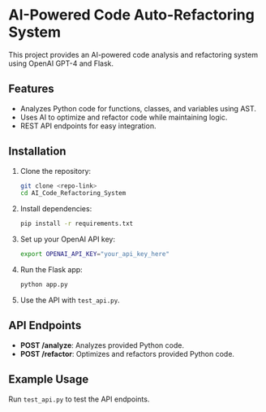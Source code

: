 # AI-Powered Code Auto-Refactoring System

This project provides an AI-powered code analysis and refactoring system using OpenAI GPT-4 and Flask.

## Features
- Analyzes Python code for functions, classes, and variables using AST.
- Uses AI to optimize and refactor code while maintaining logic.
- REST API endpoints for easy integration.

## Installation

1. Clone the repository:
   ```sh
   git clone <repo-link>
   cd AI_Code_Refactoring_System
   ```

2. Install dependencies:
   ```sh
   pip install -r requirements.txt
   ```

3. Set up your OpenAI API key:
   ```sh
   export OPENAI_API_KEY="your_api_key_here"
   ```

4. Run the Flask app:
   ```sh
   python app.py
   ```

5. Use the API with `test_api.py`.

## API Endpoints
- **POST /analyze**: Analyzes provided Python code.
- **POST /refactor**: Optimizes and refactors provided Python code.

## Example Usage
Run `test_api.py` to test the API endpoints.
